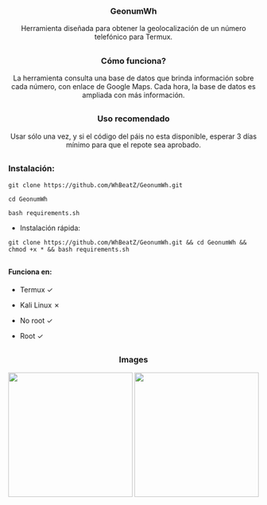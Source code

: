 <h3><p align="center">GeonumWh</p></h3>
<p align="center">Herramienta diseñada para obtener la geolocalización de un número telefónico para Termux.</p>

##

<h3><p align="center">Cómo funciona?</p></h3>
<p align="center">La herramienta consulta una base de datos que brinda información sobre cada número, con enlace de Google Maps. Cada hora, la base de datos es ampliada con más información.</p>

##

<h3><p align="center">Uso recomendado</p></h3>
<p align="center">Usar sólo una vez, y si el código del páis no esta disponible, esperar 3 días mínimo para que el repote sea aprobado.</p>


##

<h3>Instalación:</h3>

```
git clone https://github.com/WhBeatZ/GeonumWh.git
```

```
cd GeonumWh
```

```
bash requirements.sh
```

- Instalación rápida:

```
git clone https://github.com/WhBeatZ/GeonumWh.git && cd GeonumWh && chmod +x * && bash requirements.sh
```

 ## 

<h4>Funciona en:</h4>

- Termux ✓

- Kali Linux ✗

- No root ✓

- Root ✓


##

<h3><p align="center">Images</p></h3>
<p align="center">
  <img src="https://github.com/WhBeatZ/GeonumWh/blob/main/files/image1.png" height="250px">
   <img src="https://github.com/WhBeatZ/GeonumWh/blob/main/files/image2.png" height="250px">
 </p>
